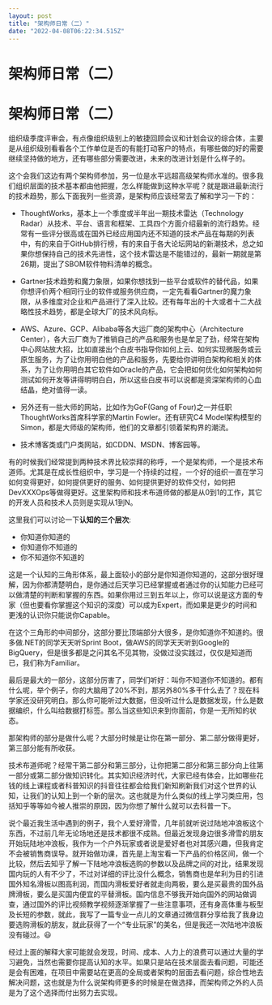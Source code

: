 ```yaml
---
layout: post
title: "架构师日常（二）"
date: "2022-04-08T06:22:34.515Z"
---
```

架构师日常（二）
========

架构师日常（二）
========

组织级季度评审会，有点像组织级别上的敏捷回顾会议和计划会议的综合体，主要是从组织级别看看各个工作单位是否的有能打动客户的特点，有哪些做的好的需要继续坚持做的地方，还有哪些部分需要改进，未来的改进计划是什么样子的。

这个会我们这边有两个架构师参加，另一位是水平远超高级架构师水准的。很多我们组织层面的技术基本都由他把握，怎么样能做到这种水平呢？就是跟进最新流行的技术趋势，那么下面我列一些资源，是架构师应该经常去了解和学习一下的：

*   ThoughtWorks，基本上一个季度或半年出一期技术雷达（Technology Radar）从技术、平台、语言和框架、工具四个方面介绍最新的流行趋势。经常有一些评分很高或在国外已经应用国内还不知道的技术产品在每期的列表中，有的来自于GitHub排行榜，有的来自于各大论坛网站的新潮技术，总之如果你想保持自己的技术先进性，这个技术雷达是不能错过的，最新一期就是第26期，提出了SBOM软件物料清单的概念。
    
*   Gartner技术趋势和魔力象限，如果你想找到一些平台或软件的替代品，如果你想评价两个相同行业的软件或服务供应商，一定先看看Gartner的魔力象限，从多维度对企业和产品进行了深入比较。还有每年出的十大或者十二大战略性技术趋势，都是全球大厂的技术风向标。
    
*   AWS、Azure、GCP、Alibaba等各大运厂商的架构中心（Architecture Center），各大云厂商为了推销自己的产品和服务也是牟足了劲，经常在架构中心网站放大招，比如直接出个白皮书指导你如何上云、如何实现微服务或云原生服务，为了让你用明白他的产品和服务，先要给你讲明白架构和相关的体系，为了让你用明白其它软件如Oracle的产品，它会把如何优化如何架构如何测试如何开发等讲得明明白白，所以这些白皮书可以说都是资深架构师的心血结晶，绝对值得一读。
    
*   另外还有一些大师的网站，比如作为GoF(Gang of Four)之一并任职ThoughtWorks首席科学家的Martin Fowler。还有研究C4 Model架构模型的Simon，都是大师级的架构师，他们的文章都引领着架构界的潮流。
    
*   技术博客类或门户类网站，如CDDN、MSDN、博客园等。
    

有的时候我们经常提到两种技术界比较崇拜的称呼，一个是架构师，一个是技术布道师。尤其是在成长性组织中，学习是一个持续的过程，一个好的组织一直在学习如何变得更好，如何提供更好的服务、如何提供更好的软件交付，如何把DevXXXOps等做得更好。这里架构师和技术布道师做的都是从0到1的工作，其它的开发人员和技术人员则是实现从1到N。

这里我们可以讨论一下**认知的三个层次**:

*   你知道你知道的
*   你知道你不知道的
*   你不知道你不知道的

这是一个认知的三角形体系，最上面较小的部分是你知道你知道的，这部分很好理解，因为你都清楚明白，是你通过后天学习已经掌握或者通过你的认知能力已经可以做清楚的判断和掌握的东西。如果你用过三到五年以上，你可以说是这方面的专家（但也要看你掌握这个知识的深度）可以成为Expert，而如果是更少的时间和更浅的认识你只能说你Capable。

在这个三角形的中间部分，这部分要比顶端部分大很多，是你知道你不知道的。很多做.NET的同学天天听Sprint Boot，做AWS的同学天天听到Google的BigQuery，但是很多都是之问其名不见其物，没做过没实践过，仅仅是知道而已，我们称为Familiar。

最后是最大的一部分，这部分厉害了，同学们听好：叫你不知道你不知道的。都有什么呢，举个例子，你的大脑用了20%不到，那另外80%多干什么去了？现在科学家还没研究明白。那么你可能听过大数据，但没听过什么是数据发现，什么是数据编织，什么叫给数据打标签。那么当这些知识来到你面前，你是一无所知的状态。

那架构师的部分是做什么呢？大部分时候是让你在第一部分、第二部分做得更好，第三部分能有所收获。

技术布道师呢？经常干第二部分和第三部分，让你把第二部分和第三部分向上往第一部分或第二部分做知识转化。其实知识经济时代，大家已经有体会，比如哪些花钱的线上课程或者科普知识的抖音往往都会给我们新知刷新我们对这个世界的认知，让我们的认知上到一个新的层次。这也就是为什么类似的线上学习类应用，包括知乎等等如今被人推崇的原因，因为你想了解什么就可以去科普一下。

说个最近我生活中遇到的例子，我个人爱好滑雪，几年前就听说过陆地冲浪板这个东西，不过前几年无论场地还是技术都很不成熟。但最近发现身边很多滑雪的朋友开始玩陆地冲浪板，我作为一个户外玩家或者说是爱好者也对其感兴趣，但我肯定不会被销售商误导。就开始做功课，首先是上淘宝看一下产品的价格区间，做一个比较，然后去知乎了解一下陆地冲浪板选购的参数以及品牌之间的对比，结果发现国内玩的人有不少了，不过对详细的评比没什么概念，销售商也是牟利为目的引进国外知名滑板以图高利润，而国内滑板爱好者就走向两极，要么是买最贵的国外品牌滑板，要么是买国内便宜的平替滑板。国内信息不够我开始向国外的网站做调查，通过国外的评比视频教学视频逐渐掌握了一些注意事项，还有身高体重与板型及长短的参数，就此，我写了一篇专业一点儿的文章通过微信群分享给我了我身边要选购滑板的朋友，就此获得了一个“专业玩家”的美名，但是我还一次陆地冲浪板没有碰过。😃

经过上面的解释大家可能就会发现，时间、成本、人力上的浪费可以通过大量的学习避免，当然也需要你提高认知的水平。如果只是站在技术层面去看问题，可能还是会有困难，在项目中需要站在更高的全局或者架构的层面去看问题，综合性地去解决问题，这也就是为什么说架构师更多的时候是在做选择，而架构师之外的人员是为了这个选择而付出努力去实现。